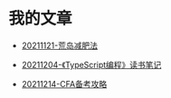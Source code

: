 # 我的文章

- [20211121-荒岛减肥法](post/20211121-荒岛减肥法/荒岛减肥法.md)

- [20211204-《TypeScript编程》读书笔记](post/20211204-《TypeScript编程》读书笔记/《TypeScript编程》读书笔记.md)

- [20211214-CFA备考攻略](post/20211214-CFA备考攻略/CFA备考攻略.md)